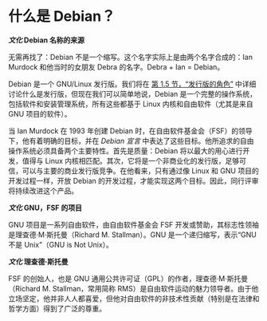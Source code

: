 # 什么是 Debian？

**_文化_ Debian 名称的来源**

无需再找了：Debian 不是一个缩写。这个名字实际上是由两个名字合成的：Ian Murdock 和他当时的女朋友 Debra 的名字。Debra + Ian = Debian。

Debian 是一个 GNU/Linux 发行版。我们将在 [第 1.5 节，“发行版的角色”](https://www.debian.org/doc/manuals/debian-handbook/the-debian-project.en.htmlsect.role-of-distributions.en.html) 中详细讨论什么是发行版，但现在我们可以简单地说，Debian 是一个完整的操作系统，包括软件和安装管理系统，所有这些都基于 Linux 内核和自由软件（尤其是来自 GNU 项目的软件）。

当 Ian Murdock 在 1993 年创建 Debian 时，在自由软件基金会（FSF）的领导下，他有着明确的目标，并在 _Debian 宣言_ 中表达了这些目标。他所追求的自由操作系统必须具备两个主要特性。首先是质量：Debian 将以最大的用心进行开发，值得与 Linux 内核相匹配。其次，它将是一个非商业化的发行版，足够可信，可以与主要的商业发行版竞争。在他看来，只有通过像 Linux 和 GNU 项目的开发过程一样，开放 Debian 的开发过程，才能实现这两个目标。因此，同行评审将持续改进这个产品。

**_文化_ GNU，FSF 的项目**

GNU 项目是一系列自由软件，由自由软件基金会 FSF 开发或赞助，其标志性领袖是理查德·M·斯托曼（Richard M. Stallman）。GNU 是一个递归缩写，表示“GNU 不是 Unix”（GNU is Not Unix）。

**_文化_ 理查德·斯托曼**

FSF 的创始人，也是 GNU 通用公共许可证（GPL）的作者，理查德·M·斯托曼（Richard M. Stallman，常用简称 RMS）是自由软件运动的魅力领导者。由于他立场坚定，他并非人人都喜爱，但他对自由软件的非技术性贡献（特别是在法律和哲学方面）得到了广泛的尊重。